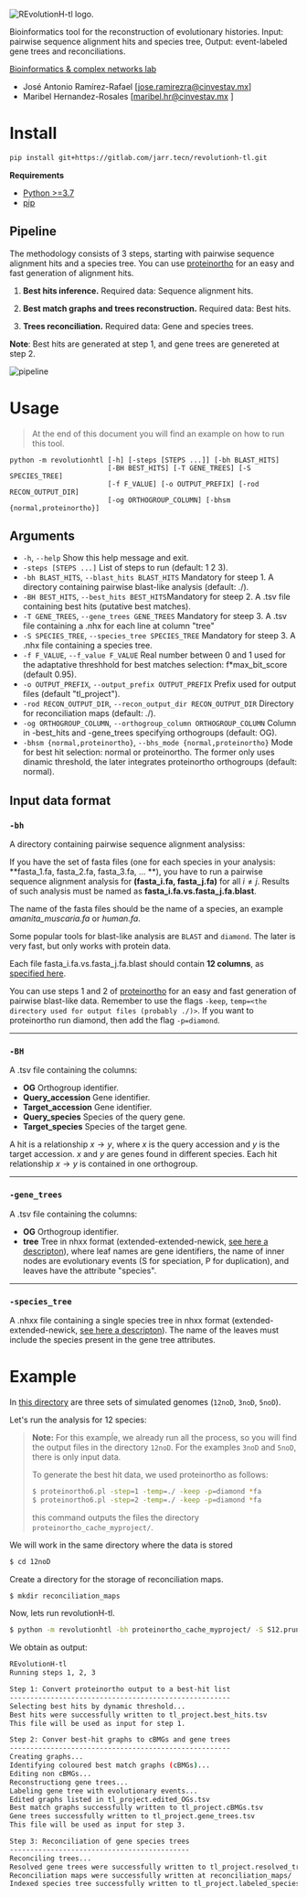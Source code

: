 ![REvolutionH-tl logo.](https://gitlab.com/jarr.tecn/revolutionh-tl/-/raw/master/docs/images/Logo_horizontal.png)

Bioinformatics tool for the reconstruction of evolutionary histories. Input: pairwise sequence alignment hits and species tree, Output: event-labeled gene trees and reconciliations.

[Bioinformatics & complex networks lab](https://ira.cinvestav.mx/ingenieriagenetica/dra-maribel-hernandez-rosales/bioinformatica-y-redes-complejas/)

- José Antonio Ramírez-Rafael [jose.ramirezra@cinvestav.mx]
- Maribel Hernandez-Rosales [maribel.hr@cinvestav.mx ]

# Install

```bash
pip install git+https://gitlab.com/jarr.tecn/revolutionh-tl.git
```

**Requirements**

- [Python >=3.7 ](https://www.python.org/)
- [pip](https://pip.pypa.io/en/stable/installation/)

## Pipeline

The methodology consists of 3 steps, starting with pairwise sequence alignment hits and a species tree. You can use [proteinortho](https://gitlab.com/paulklemm_PHD/proteinortho) for an easy and fast generation of alignment hits.

1. **Best hits inference.** Required data: Sequence alignment hits.

2. **Best match graphs and trees reconstruction.** Required data: Best hits.

3. **Trees reconciliation.** Required data: Gene and species trees.

**Note**: Best hits are generated at step 1, and gene trees are genereted at step 2.

![pipeline](https://gitlab.com/jarr.tecn/revolutionh-tl/-/raw/master/docs/images/revolution_diagram_v6.png)

# Usage

> At the end of this document you will find an example on how to run this tool.

```
python -m revolutionhtl [-h] [-steps [STEPS ...]] [-bh BLAST_HITS]
                        [-BH BEST_HITS] [-T GENE_TREES] [-S SPECIES_TREE]
                        [-f F_VALUE] [-o OUTPUT_PREFIX] [-rod RECON_OUTPUT_DIR]
                        [-og ORTHOGROUP_COLUMN] [-bhsm {normal,proteinortho}]
```

## Arguments

-  `-h`, `--help` Show this help message and exit.
-  `-steps [STEPS ...]` List of steps to run (default: 1 2 3).
-  `-bh BLAST_HITS`, `--blast_hits BLAST_HITS` Mandatory for steep 1. A directory containing pairwise blast-like analysis (default: ./).
- `-BH BEST_HITS`, `--best_hits BEST_HITS`Mandatory for steep 2. A .tsv file containing best hits (putative best matches).
- `-T GENE_TREES`, `--gene_trees GENE_TREES`  Mandatory for steep 3. A .tsv file containing a .nhx for each line at column "tree"
- `-S SPECIES_TREE`, `--species_tree SPECIES_TREE` Mandatory for steep 3. A .nhx file containing a species tree.
- `-f F_VALUE`, `--f_value F_VALUE` Real number between 0 and 1 used for the adaptative threshhold for best matches selection: f*max_bit_score (default 0.95).
- `-o OUTPUT_PREFIX`, `--output_prefix OUTPUT_PREFIX` Prefix used for output files (default "tl_project").
- `-rod RECON_OUTPUT_DIR`, `--recon_output_dir RECON_OUTPUT_DIR` Directory for reconciliation maps (default: ./).
- `-og ORTHOGROUP_COLUMN`, `--orthogroup_column ORTHOGROUP_COLUMN` Column in -best_hits and -gene_trees specifying orthogroups (default: OG).
- `-bhsm {normal,proteinortho}`, `--bhs_mode {normal,proteinortho}` Mode for best hit selection: normal or proteinortho. The former only uses dinamic threshold, the later integrates proteinortho orthogroups (default: normal).



## Input data format

### `-bh`

A directory containing pairwise sequence alignment analysiss:

If you have the set of fasta files (one for each species in your analysis: **fasta_1.fa, fasta_2.fa, fasta_3.fa, ... **), you have to run a pairwise sequence alignment analysis for **(fasta_i.fa, fasta_j.fa)** for all $i \not= j$. Results of such analysis must be named as **fasta_i.fa.vs.fasta_j.fa.blast**.

The name of the fasta files should be the name of a species, an example *amanita_muscaria.fa* or *human.fa*.

Some popular tools for blast-like analysis are `BLAST` and `diamond`. The later is very fast, but only works with protein data.

Each file fasta_i.fa.vs.fasta_j.fa.blast should contain **12 columns**, as [specified here](https://www.metagenomics.wiki/tools/blast/blastn-output-format-6).

You can use steps 1 and 2 of [proteinortho](https://gitlab.com/paulklemm_PHD/proteinortho) for an easy and fast generation of pairwise blast-like data. Remember to use the flags `-keep`, `temp=<the directory used for output files (probably ./)>`. If you want to proteinortho run diamond, then add the flag `-p=diamond`.

****

### `-BH`

A .tsv file containing the columns:

- **OG** Orthogroup identifier.
- **Query_accession** Gene identifier.
- **Target_accession** Gene identifier.
- **Query_species** Species of the query gene.
- **Target_species** Species of the target gene.

A hit is a relationship $x\rightarrow y$, where $x$ is the query accession and $y$ is the target accession. $x$ and $y$ are genes found in different species. Each hit relationship $x\rightarrow y$ is contained in one orthogroup.

****

### `-gene_trees`

A .tsv file containing the columns:
- **OG** Orthogroup identifier.
- **tree** Tree in nhxx format (extended-extended-newick, [see here a descripton](https://gitlab.com/jarr.tecn/revolutionh-tl/-/blob/master/docs/nhxx.md)), where leaf names are gene identifiers, the name of inner nodes are evolutionary events (S for speciation, P for duplication), and leaves have the attribute "species".

****

### `-species_tree`

A .nhxx file containing a single species tree in nhxx format (extended-extended-newick, [see here a descripton](https://gitlab.com/jarr.tecn/revolutionh-tl/-/blob/master/docs/nhxx.md)). The name of the leaves must include the species present in the gene tree attributes.

# Example

In [this directory](https://gitlab.com/jarr.tecn/revolutionh-tl/-/tree/master/docs/example_data) are three sets of simulated genomes (`12noD`, `3noD`, `5noD`).

Let's run the analysis for 12 species:

> **Note:** For this exampĺe, we already run all the process, so you will find the output files in the directory `12noD`.
> For the examples `3noD` and `5noD`, there is only input data.
>
> To generate the best hit data, we used proteinortho as follows:
>
> ```bash
> $ proteinortho6.pl -step=1 -temp=./ -keep -p=diamond *fa
> $ proteinortho6.pl -step=2 -temp=./ -keep -p=diamond *fa
> ```
> this command outputs the files the directory `proteinortho_cache_myproject/`.


We will work in the same directory where the data is stored
```bash
$ cd 12noD
```

Create a directory for the storage of reconciliation maps.
```bash
$ mkdir reconciliation_maps
```

Now, lets run revolutionH-tl.

```bash
$ python -m revolutionhtl -bh proteinortho_cache_myproject/ -S S12.pruned.tree -rod reconciliation_maps/
```

We obtain as output:

```bash
REvolutionH-tl
Running steps 1, 2, 3

Step 1: Convert proteinortho output to a best-hit list
------------------------------------------------------
Selecting best hits by dynamic threshold...
Best hits were successfully written to tl_project.best_hits.tsv
This file will be used as input for step 1.

Step 2: Conver best-hit graphs to cBMGs and gene trees
------------------------------------------------------
Creating graphs...
Identifying coloured best match graphs (cBMGs)...
Editing non cBMGs...
Reconstructiong gene trees...
Labeling gene tree with evolutionary events...
Edited graphs listed in tl_project.edited_OGs.tsv
Best match graphs successfully written to tl_project.cBMGs.tsv
Gene trees successfully written to tl_project.gene_trees.tsv
This file will be used as input for step 3.

Step 3: Reconciliation of gene species trees
--------------------------------------------
Reconciling trees...
Resolved gene trees were successfully written to tl_project.resolved_trees.tsv
Reconciliation maps were successfully written at reconciliation_maps/
Indexed species tree successfully written to tl_project.labeled_species_tree.nhxx

```
